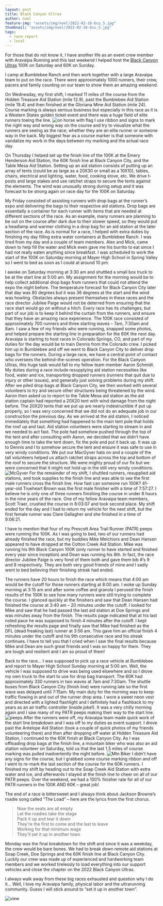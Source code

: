 ```yaml
---
layout: post
title: Black Canyon Ultras
author: noel
feature-img: "assets/img/noel/2022-02-16-bcu_5.jpg"
thumbnail: "assets/img/noel/2022-02-16-bcu_5.jpg"
tags:
  - race-report
  - local
---
```


For those that do not know it, I have another life as an event crew member with
Aravaipa Running and this last weekend I helped host the [Black Canyon Ultras](https://aravaiparunning.com/network/blackcanyon)
100K on Saturday and 60K on Sunday. 

I camp at Bumblebee Ranch and then work
together with a large Aravaipa team to put on the race. There were approximately
1000 runners, their crew, pacers and family counting on our team to show them an
amazing weekend.

On Wednesday, my first shift, I marked 11 miles of the course
from the Hidden Treasure Aid Station (mile 12.9), past the Bumblebee Aid Station
(mile 19.4) and then finished at the Gloriana Mine Aid Station (mile 24). Course
marking is always serious business but especially in this race as it is a
Western States golden ticket event and there was a huge field of elite runners
toeing the line. ![on horse with flag](/assets/img/noel/2022-02-16-bcu_6.jpg) 
I use ribbon and signs to mark the right way and wrong way on
the course and try to visualize what the runners are seeing as the race; whether
they are an elite runner or someone way in the back. My biggest fear as a course
marker is that someone with vandalize my work in the days between my marking and
the actual race day.

On Thursday I helped set up the finish line of the 100K at
the Emery Henderson Aid Station, the 60K finish line at Black Canyon City, and
the Table Mesa Aid Station. Setting up an aid station consists of putting up an
array of tents (could be as large as a 20X30 or small as a 10X10), tables,
chairs, electrical and lighting, water, food, cooking stove, etc. We drive
t-posts and large stakes and use ratchet straps to secure the tents against the
elements. The wind was unusually strong during setup and it was forecast to be
strong again on race day for the 100K on Saturday.  

My Friday consisted of assisting runners with drop bags at the runner’s expo and delivering the bags to
their respective aid stations. Drop bags are essentially a container for each
runner with items that are needed at different sections of the race. As an
example, many runners are planning to be out on the course after dark due to
their slower speed, so they would put a headlamp and warmer clothing in a drop
bag for an aid station at the later section of the race. As is normal for a
race, I helped with extra duties by finishing my day filling extra water
containers at Bumblebee Ranch. I was tired from my day and a couple of team
members. Alex and Mick, came down to help fill the water and Mick even gave me
his burrito to eat since I had not really eaten anything since breakfast. I was
scheduled to work the start of the 100K on Saturday morning at Mayer High School
in Spring Valley so I went to bed as soon as I could at around 10 pm.  

I awoke on Saturday morning at 3:30 am and shuttled a small box truck to be at the start
line at 5:00 am. My assignment for the morning would be to help collect
additional drop bags from runners that could not attend the expo the night
before. The temperature forecast for Black Canyon City later that day was 80
degrees but it was 36 degrees at the start and the wind was howling. Obstacles
always present themselves in these races and the race director Jubilee Paige
would not be deterred from ensuring that the race start would go on without a
hitch. Every race has its challenges, but part of our job is to keep it behind
the curtain from the runners, and ensure that they have an amazing race
experience. The 100K race consisted of approximately 700 runners and three
starting waves – 7am, 7:30am and 8am. I saw a few of my friends who were
running, snapped some photos, and helped prepare the starting line in
preparation for the 60K the next day.  Aravaipa is starting to host races in
Colorado Springs, CO, and part of my duties for the day would be to train Dennis
from the Colorado crew. I picked him up in Bumblebee and off we went to Black
Canyon City to deliver drop bags for the runners. During a large race, we have a
central point of contact who oversees the behind-the-scenes operation. For the
Black Canyon Ultras, this huge task would fall to my fellow team member Aaron
Schmidt. My duties during a race include resupplying aid station necessities
like food, water and ice, transporting dropped runners (runners that quit due to
injury or other issues), and generally just solving problems during my shift.
After we piled drop bags at Black Canyon City, we then worked with several
volunteers to try and secure other structures being threatened by the wind.
Aaron then asked us to report to the Table Mesa aid station as the aid station
captain had reported a 20X20 tent with wind damage from the night before. The
20X20 tents that we put up are nearly indestructible if put up properly, so I
was very concerned that we did not do an adequate job in our construction the
previous day. As we arrived at the aid station, I noticed immediately that
something had happened to the main tent pole that holds the roof up and taut.
Aid station volunteers were starting to stream in and we needed to act fast. The
pole had somehow pushed through the top of the tent and after consulting with
Aaron, we decided that we didn’t have enough time to take the tent down, fix the
pole and put it back up. It was up to Dennis and I to somehow secure the tent
and ensure it was safe to use in very windy conditions.  We put our MacGyver
hats on and a couple of the tall volunteers helped us attach ratchet straps
across the top and bottom of the roof to secure the structure. We were mighty
proud of our fix but we were concerned that it might not hold up in the still
very windy conditions.![McGyver](/assets/img/noel/2022-02-16-bcu_1.jpg)
For the remainder of my shift, I shuttled runners,
resupplied aid stations, and took supplies to the finish line and was able to
see the first male runners cross the finish line. How fast can someone run 100K?
41-year-old Trueheart Brown was the first male finisher with a time of 7:57:27.
I believe he is only one of three runners finishing the course in under 8 hours
in the nine years of the race. One of my fellow Aravaipa team members, Scott
Traer, crushed the course in 8:03:07 and took second place. My shift ended for
the day and I had to return my vehicle for the next shift, but the first female
runner was Clare Gallagher and she finished in a time of 9:06:21.  

I have to mention that four of my Prescott Area Trail Runner (PATR) peeps were running the
100K. As I was going to bed, two of our runners had already finished the race,
but my buddies Mike Melchiors and Dean Hansen appeared to have dropped at the
Cotton Creek Aid Station. Mike was running his 9th Black Canyon 100K (only
runner to have started and finished every year since inception) and Dean was
running his 8th. In fact, the race director Jubilee Paige is very fond of them
both and gave them bib #’s 9 and 8 respectively. They are both very good friends
of mine and I sadly went to bed believing their finishing streak had ended.  

The runners have 20 hours to finish the race which means that 4:00 am would be the
cutoff for those runners starting at 8:00 am.  I woke up Sunday morning at 3:15
am and after some coffee and granola I perused the finish results of the 100K to
see how many runners were still trying to complete the course. I glanced quickly
at the finishers and saw that Dean Hansen had finished the course at 3:40 am –
20 minutes under the cutoff. I looked for Mike and saw that he had passed the
last aid station at Doe Springs and was minutes away from the finish. The
results page indicated that at his last noted pace he was supposed to finish 4
minutes after the cutoff. I kept refreshing the results page and finally saw
that Mike had finished as the DFL (dead freaking last) runner at 3:56 am. This
gave him an official finish 4 minutes under the cutoff and his 9th consecutive
race and his streak continues. I have to tell you that I cried when I saw the
final results because Mike and Dean are such great friends and I was so happy
for them. They are tough and resilient and I am so proud of them!  

Back to the race… I was supposed to pick up a race vehicle at Bumblebee and report to Mayer
High School Sunday morning at 5:00 am. Well, the vehicle I was supposed to drive
was being used elsewhere and so I drove my own truck to the start to use for
drop bag transport. The 60K had approximately 330 runners in two waves at 7am
and 7:30am. The shuttle buses from Black Canyon City (finish line) were running
late so the first wave was delayed until 7:15am. My main duty for the morning
was to keep traffic flowing in and out of the runner drop area. I wore a sweet
neon vest and directed with a lighted flashlight and I definitely had a
flashback to my years as an air traffic controller (inside joke!). It was a very
chilly morning again and I saw many of my PATR peeps making their way to the
start line. ![peeps](/assets/img/noel/2022-02-16-bcu_4.jpg) 
After the runners were off, my Aravaipa team made quick work of the
start line breakdown and I was off to my duties as event support. I drove past
the Antelope Aid Station (took a couple of quick photos of my friends
volunteering there) and then after dropping off water at Hidden Treasure Aid
Station, I continued to the 60K finish at Black Canyon City. As I was offloading
drop bags at the finish line, a mountain biker who was also an aid station
volunteer on Saturday, told us that the last 1.5 miles of course marking was
pulled inadvertently the night before. ![Mtn Biker](/assets/img/noel/2022-02-16-bcu_3.jpg) 
I didn’t have any signs for the course,
but I grabbed some course marking ribbon and off I went to re-mark the last
section of the course for the 60K runners. I finished my shift by heading out to
the Soap Creek Aid Station with extra water and ice, and afterwards I stayed at
the finish line to cheer on all of our PATR peeps. Over the weekend, we had a
100% finisher rate for all of our PATR runners in the 100K AND 60K – great job!


The end of a race is bittersweet and I always think about Jackson Browne’s
roadie song called “The Load” – here are the lyrics from the first chorus.  
 > Now the seats are all empty  
 > Let the roadies take the stage  
 > Pack it up and tear it down   
 > They're the first to come and the last to leave  
 > Working for that minimum wage  
 > They'll set it up in another town  

Monday was the final breakdown for the
shift and since it was a weekday, the crew would be bare bones. We had to break
down remote aid stations at Soap Creek, Doe Springs and the 60K finish line at
Black Canyon City. Luckily our crew was made up of experienced and hardworking
team members and we worked tirelessly to load everything into our support
vehicles and close the chapter on the 2022 Black Canyon Ultras.  

I always walk away from these big races exhausted and question why I do it… Well, I love my
Aravaipa family, physical labor and the ultrarunning community. Guess I will
stick around to “set it up in another town”.

![view](/assets/img/noel/2022-02-16-bcu_2.jpg)
